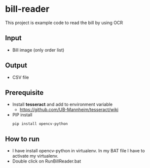 # bill-reader
This project is example code to read the bill by using OCR 

## Input
- Bill image (only order list)

## Output
- CSV file

## Prerequisite
- Install **tesseract** and add to environment variable
	- https://github.com/UB-Mannheim/tesseract/wiki
- PIP install
	```
	pip install opencv-python
	```
## How to run
- I have install opencv-python in virtualenv. In my BAT file I have to activate my virtualenv.
- Double click on RunBillReader.bat
